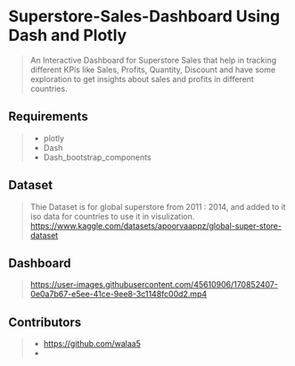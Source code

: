 # Superstore-Sales-Dashboard Using Dash and Plotly
> An Interactive Dashboard for Superstore Sales that help in tracking different KPis like Sales, Profits, Quantity, Discount
> and have some exploration to get insights about sales and profits in different countries.

## Requirements
> * plotly 
> * Dash
> * Dash_bootstrap_components

## Dataset
> Thie Dataset is for global superstore from 2011 : 2014, and added to it iso data for countries to use it in visulization. 
https://www.kaggle.com/datasets/apoorvaappz/global-super-store-dataset

## Dashboard 
> https://user-images.githubusercontent.com/45610906/170852407-0e0a7b67-e5ee-41ce-9ee8-3c1148fc00d2.mp4

## Contributors
> * https://github.com/walaa5
> * 

